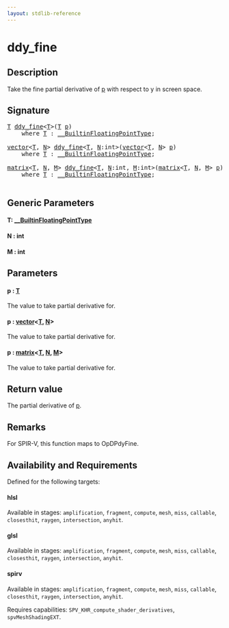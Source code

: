 ```yaml
---
layout: stdlib-reference
---
```


# ddy\_fine

## Description

Take the fine partial derivative of <span class='code'><a href="ddy_fine.html#decl-p" class="code_param">p</a></span> with respect to y in screen space.



## Signature 

<pre>
<a href="ddy_fine.html#typeparam-T" class="code_type">T</a> <a href="ddy_fine.html">ddy_fine</a>&lt;<a href="ddy_fine.html#typeparam-T" class="code_type">T</a>&gt;(<a href="ddy_fine.html#typeparam-T" class="code_type">T</a> <a href="ddy_fine.html#decl-p" class="code_param">p</a>)
    <span class='code_keyword'>where</span> <a href="ddy_fine.html#typeparam-T" class="code_type">T</a> : <a href="../interfaces/0_builtinfloatingpointtype-029hm/index.html" class="code_type">__BuiltinFloatingPointType</a>;

<a href="../types/vector/index.html" class="code_type">vector</a>&lt;<a href="ddy_fine.html#typeparam-T" class="code_type">T</a>, <a href="ddy_fine.html#decl-N" class="code_var">N</a>&gt; <a href="ddy_fine.html">ddy_fine</a>&lt;<a href="ddy_fine.html#typeparam-T" class="code_type">T</a>, <a href="ddy_fine.html#decl-N" class="code_var">N</a>:<span class="code_keyword">int</span>&gt;(<a href="../types/vector/index.html" class="code_type">vector</a>&lt;<a href="ddy_fine.html#typeparam-T" class="code_type">T</a>, <a href="ddy_fine.html#decl-N" class="code_var">N</a>&gt; <a href="ddy_fine.html#decl-p" class="code_param">p</a>)
    <span class='code_keyword'>where</span> <a href="ddy_fine.html#typeparam-T" class="code_type">T</a> : <a href="../interfaces/0_builtinfloatingpointtype-029hm/index.html" class="code_type">__BuiltinFloatingPointType</a>;

<a href="../types/matrix/index.html" class="code_type">matrix</a>&lt;<a href="ddy_fine.html#typeparam-T" class="code_type">T</a>, <a href="ddy_fine.html#decl-N" class="code_var">N</a>, <a href="ddy_fine.html#decl-M" class="code_var">M</a>&gt; <a href="ddy_fine.html">ddy_fine</a>&lt;<a href="ddy_fine.html#typeparam-T" class="code_type">T</a>, <a href="ddy_fine.html#decl-N" class="code_var">N</a>:<span class="code_keyword">int</span>, <a href="ddy_fine.html#decl-M" class="code_var">M</a>:<span class="code_keyword">int</span>&gt;(<a href="../types/matrix/index.html" class="code_type">matrix</a>&lt;<a href="ddy_fine.html#typeparam-T" class="code_type">T</a>, <a href="ddy_fine.html#decl-N" class="code_var">N</a>, <a href="ddy_fine.html#decl-M" class="code_var">M</a>&gt; <a href="ddy_fine.html#decl-p" class="code_param">p</a>)
    <span class='code_keyword'>where</span> <a href="ddy_fine.html#typeparam-T" class="code_type">T</a> : <a href="../interfaces/0_builtinfloatingpointtype-029hm/index.html" class="code_type">__BuiltinFloatingPointType</a>;

</pre>

## Generic Parameters

####  <a id="typeparam-T"></a>T: [\_\_BuiltinFloatingPointType](../interfaces/0_builtinfloatingpointtype-029hm/index)
####  <a id="decl-N"></a>N  : int
####  <a id="decl-M"></a>M  : int

## Parameters

####  <a id="decl-p"></a>p  : [T](ddy_fine#typeparam-T)
The value to take partial derivative for.

####  <a id="decl-p"></a>p  : [vector](../types/vector/index)\<[T](../types/vector/index#typeparam-T), [N](../types/vector/index#decl-N)\>
The value to take partial derivative for.

####  <a id="decl-p"></a>p  : [matrix](../types/matrix/index)\<[T](../types/matrix/t-0), [N](../types/matrix/index#decl-N), [M](../types/matrix/index#decl-M)\>
The value to take partial derivative for.


## Return value
The partial derivative of <span class='code'><a href="ddy_fine.html#decl-p" class="code_param">p</a></span>.

## Remarks
For SPIR-V, this function maps to <span class='code'>OpDPdyFine</span>.


## Availability and Requirements

Defined for the following targets:

#### hlsl
Available in stages: `amplification`, `fragment`, `compute`, `mesh`, `miss`, `callable`, `closesthit`, `raygen`, `intersection`, `anyhit`.

#### glsl
Available in stages: `amplification`, `fragment`, `compute`, `mesh`, `miss`, `callable`, `closesthit`, `raygen`, `intersection`, `anyhit`.

#### spirv
Available in stages: `amplification`, `fragment`, `compute`, `mesh`, `miss`, `callable`, `closesthit`, `raygen`, `intersection`, `anyhit`.

Requires capabilities: `SPV_KHR_compute_shader_derivatives`, `spvMeshShadingEXT`.



